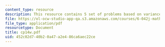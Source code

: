```yaml
---
content_type: resource
description: This resource contains 5 set of problems based on variance.
file: https://ol-ocw-studio-app-qa.s3.amazonaws.com/courses/6-042j-mathematics-for-computer-science-fall-2005/452c02d740b20a47a2e486ca6aec22ce_cp14w.pdf
file_type: application/pdf
resourcetype: Document
title: cp14w.pdf
uid: 452c02d7-40b2-0a47-a2e4-86ca6aec22ce
---
```

